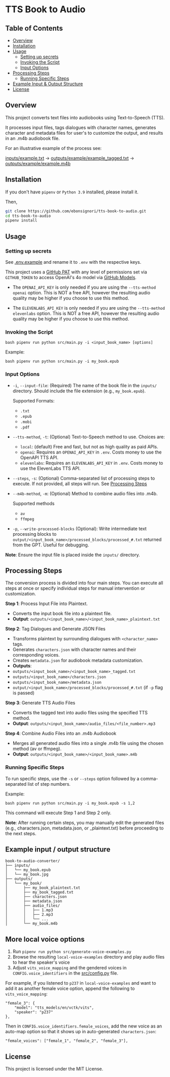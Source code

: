 # TTS Book to Audio

## Table of Contents

- [Overview](#overview)
- [Installation](#installation)
- [Usage](#usage)
  - [Setting up secrets](#setting-up-secrets)
  - [Invoking the Script](#invoking-the-script)
  - [Input Options](#input-options)
- [Processing Steps](#processing-steps)
  - [Running Specific Steps](#running-specific-steps)
- [Example Input & Output Structure](#example-input--output-structure)
- [License](#license)

## Overview

This project converts text files into audiobooks using Text-to-Speech (TTS).

It processes input files, tags dialogues with character names, generates character and metadata files for user's to customize the output, and results in an .m4b audiobook file.

For an illustrative example of the process see:

[inputs/example.txt](./inputs/example.txt) -> [outputs/example/example_tagged.txt](./outputs/example/example_tagged.txt) -> [outputs/example/example.m4b](./outputs/example/example.m4b)


## Installation

If you don't have `pipenv` or `Python 3.9` installed, please install it.

Then,

```bash
git clone https://github.com/ebonsignori/tts-book-to-audio.git
cd tts-book-to-audio
pipenv install
```

## Usage


### Setting up secrets

See [.env.example](./.env.example) and rename it to `.env` with the respective keys.

This project uses a [GitHub PAT](https://docs.github.com/en/authentication/keeping-your-account-and-data-secure/managing-your-personal-access-tokens) with any level of permissions set via `GITHUB_TOKEN` to access OpenAI's 4o model via [GitHub Models](https://docs.github.com/en/github-models).

- The `OPENAI_API_KEY` is only needed if you are using the `--tts-method openai` option. This is NOT a free API, however the resulting audio quality may be higher if you choose to use this method.

- The `ELEVENLABS_API_KEY` is only needed if you are using the `--tts-method elevenlabs` option. This is NOT a free API, however the resulting audio quality may be higher if you choose to use this method.

### Invoking the Script

`bash
pipenv run python src/main.py -i <input_book_name> [options]
`

Example:

`bash
pipenv run python src/main.py -i my_book.epub
`

### Input Options

- `-i`, `--input-file`: (Required) The name of the book file in the `inputs/` directory. Should include the file extension (e.g., `my_book.epub`).

  Supported Formats:
    - `.txt`
    - `.epub`
    - `.mobi`
    - `.pdf`

- `--tts-method`, `-t`: (Optional) Text-to-Speech method to use. Choices are:
  - `local`: (default) Free and fast, but not as high quality as paid APIs.
  - `openai`: Requires an `OPENAI_API_KEY` in `.env`. Costs money to use the OpenAPI TTS API.
  - `elevenlabs`: Requires an `ELEVENLABS_API_KEY` in `.env`. Costs money to use the ElevenLabs TTS API.

- `--steps`, `-s`: (Optional) Comma-separated list of processing steps to execute. If not provided, all steps will run. See [Processing Steps](#processing-steps)

- `--m4b-method`, `-m`: (Optional) Method to combine audio files into .m4b.

  Supported methods
    - `av`
    - `ffmpeg`

- `-p`, `--write-processed-blocks` (Optional): Write intermediate text processing blocks to `output/<input_book_name>/processed_blocks/processed_#.txt` returned from the GPT. Useful for debugging.

**Note**: Ensure the input file is placed inside the `inputs/` directory.

## Processing Steps

The conversion process is divided into four main steps. You can execute all steps at once or specify individual steps for manual intervention or customization.

**Step 1**: Process Input File into Plaintext.
  - Converts the input book file into a plaintext file.
  - **Output**: `outputs/<input_book_name>/<input_book_name>_plaintext.txt`

**Step 2**: Tag Dialogues and Generate JSON Files
   - Transforms plaintext by surrounding dialogues with `<character_name>` tags.
   - Generates `characters.json` with character names and their corresponding voices.
   - Creates `metadata.json` for audiobook metadata customization.
  - **Outputs**:
   - `outputs/<input_book_name>/<input_book_name>_tagged.txt`
   - `outputs/<input_book_name>/characters.json`
   - `outputs/<input_book_name>/metadata.json`
   - `output/<input_book_name>/processed_blocks/processed_#.txt` (if `-p` flag is passed)

**Step 3**: Generate TTS Audio Files
  - Converts the tagged text into audio files using the specified TTS method.
  - **Output**: `outputs/<input_book_name>/audio_files/<file_number>.mp3`

**Step 4**: Combine Audio Files into an .m4b Audiobook
  - Merges all generated audio files into a single .m4b file using the chosen method (av or ffmpeg).
  - **Output**: `outputs/<input_book_name>/<input_book_name>.m4b`

### Running Specific Steps

To run specific steps, use the `-s` or `--steps` option followed by a comma-separated list of step numbers.

Example:

`bash
pipenv run python src/main.py -i my_book.epub -s 1,2
`

This command will execute Step 1 and Step 2 only.

**Note**: After running certain steps, you may manually edit the generated files (e.g., characters.json, metadata.json, or \_plaintext.txt) before proceeding to the next steps.

## Example input / output structure

```
book-to-audio-converter/
├── inputs/
│   └── my_book.epub
│   └── my_book.jpg
├── outputs/
│   └── my_book/
│       ├── my_book_plaintext.txt
│       ├── my_book_tagged.txt
│       ├── characters.json
│       ├── metadata.json
│       ├── audio_files/
│       │   ├── 1.mp3
│       │   ├── 2.mp3
│       │   └── ...
│       └── my_book.m4b
```

## More local voice options

1. Run `pipenv run python src/generate-voice-examples.py` 
2. Browse the resulting `local-voice-examples` directory and play audio files to hear the speaker's voice
3. Adjust `vits_voice_mapping` and the gendered voices in `CONFIG.voice_identifiers` in the [src/config.py](./src/config.py) file. 

For example, if you listened to `p237` in `local-voice-examples` and want to add it as another female voice option, append the following to `vits_voice_mapping`:

```
"female_3": {
    "model": "tts_models/en/vctk/vits",
    "speaker": "p237"
},
```

Then in `CONFIG.voice_identifiers.female_voices`, add the new voice as an auto-map option so that it shows up in auto-generated `characters.json`:

```
"female_voices": ["female_1", "female_2", "female_3"],
```

## License

This project is licensed under the MIT License.
